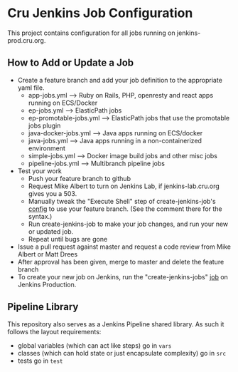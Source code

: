 Cru Jenkins Job Configuration
=============================

This project contains configuration for all jobs running on jenkins-prod.cru.org.

How to Add or Update a Job
----------------
* Create a feature branch and add your job definition to the appropriate yaml file.
  * app-jobs.yml --> Ruby on Rails, PHP, openresty and react apps running on ECS/Docker
  * ep-jobs.yml --> ElasticPath jobs
  * ep-promotable-jobs.yml --> ElasticPath jobs that use the promotable jobs plugin
  * java-docker-jobs.yml --> Java apps running on ECS/docker
  * java-jobs.yml --> Java apps running in a non-containerized environment
  * simple-jobs.yml --> Docker image build jobs and other misc jobs
  * pipeline-jobs.yml --> Multibranch pipeline jobs
* Test your work
  * Push your feature branch to github
  * Request Mike Albert to turn on Jenkins Lab, if jenkins-lab.cru.org gives you a 503.
  * Manually tweak the "Execute Shell" step of create-jenkins-job's [config][1]
    to use your feature branch.
    (See the comment there for the syntax.)
  * Run create-jenkins-job to make your job changes, and run your new or updated job.
  * Repeat until bugs are gone
* Issue a pull request against master and request a code review from Mike Albert or Matt Drees
* After approval has been given, merge to master and delete the feature branch
* To create your new job on Jenkins, run the "create-jenkins-jobs" [job][2] on Jenkins Production.


Pipeline Library
----------------
This repository also serves as a Jenkins Pipeline shared library.
As such it follows the layout requirements:
 * global variables (which can act like steps) go in `vars`
 * classes (which can hold state or just encapsulate complexity) go in `src`
 * tests go in `test`

[1]: https://jenkins-lab.cru.org/job/create-jenkins-jobs/configure
[2]: https://jenkins-prod.cru.org/job/create-jenkins-jobs/
